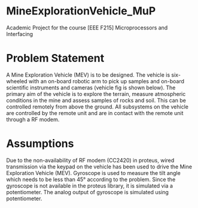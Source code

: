 # MineExplorationVehicle_MuP
Academic Project for the course [EEE F215] Microprocessors and Interfacing
# Problem Statement
A Mine Exploration Vehicle (MEV) is to be designed. The vehicle is six-wheeled with an on-board robotic arm to pick up samples and on-board scientific instruments and cameras (vehicle fig is shown below). The primary aim of the vehicle is to explore the terrain, measure atmospheric conditions in the mine and assess samples of rocks and soil. This can be controlled remotely from above the ground. All subsystems on the vehicle are controlled by the remote unit and are in contact with the remote unit through a RF modem.
# Assumptions
Due to the non-availability of RF modem (CC2420) in proteus, wired transmission via the keypad on the vehicle has been used to drive the Mine Exploration Vehicle (MEV).
Gyroscope is used to measure the tilt angle which needs to be less than 45° according to the problem. Since the gyroscope is not available in the proteus library, it is simulated via a potentiometer. The analog output of gyroscope is simulated using potentiometer.
